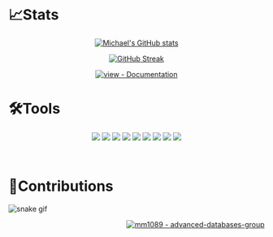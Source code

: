 <!-- ReadMe Profile -->
<h1 align="left">📈Stats</h1>
<div align="center">
  

[![Michael's GitHub stats](https://github-readme-stats.vercel.app/api?username=mm1089&hide_border=false&theme=vue&show_icons=true&hide_title=true)](https://github.com/mm1089)

[![GitHub Streak](https://github-readme-streak-stats.herokuapp.com?user=mm1089&theme=vue&date_format=j%20M%5B%20Y%5D&fire=F18719&currStreakNum=000000&sideLabels=000000&sideNums=000000&currStreakLabel=000000)](https://github.com/mm1089)

[![view - Documentation](https://img.shields.io/badge/view-Portfolio-blue?style=for-the-badge)]((https://mm1089.github.io/mm1089/) "Go to project documentation")

</div>
<div>
<h1 align="left">🛠️Tools</h1>
  <div align="center">

![](https://img.shields.io/badge/Code-React-informational?style=flat&logo=react&logoColor=white&color=2bbc8a)
![](https://img.shields.io/badge/Code-Express-informational?style=flat&logo=express&logoColor=white&color=2bbc8a)
![](https://img.shields.io/badge/Tools-Docker-informational?style=flat&logo=docker&logoColor=white&color=2bbc8a)
![](https://img.shields.io/badge/Code-JavaScript-informational?style=flat&logo=javascript&logoColor=white&color=2bbc8a)
![](https://img.shields.io/badge/Code-Vue-informational?style=flat&logo=vue.js&logoColor=white&color=2bbc8a)
![](https://img.shields.io/badge/Shell-Bash-informational?style=flat&logo=gnu-bash&logoColor=white&color=2bbc8a)
![](https://img.shields.io/badge/Tools-PostgreSQL-informational?style=flat&logo=postgresql&logoColor=white&color=2bbc8a)
![](https://img.shields.io/badge/Code-Python-informational?style=flat&logo=python&logoColor=white&color=2bbc8a)
![](https://img.shields.io/badge/Tools-Git-informational?style=flat&logo=git&logoColor=white&color=2bbc8a)
  </div>
<div>

  <br>
  
</div>

<div>
<h1 align="left">🐍Contributions</h1>

  ![snake gif](https://github.com/mm1089/mm1089/blob/output/github-contribution-grid-snake.gif)

</div>
  
<div align="right">

[![mm1089 - advanced-databases-group](https://img.shields.io/static/v1?label=mm1089&message=profile&color=42b883&logo=github)](https://github.com/mm1089/ "Go to GitHub Profile")
<div>

<!--- UNUSED ASSETS


*Featured
[![Readme Card](https://github-readme-stats.vercel.app/api/pin/?username=mm1089&hide_border=true&theme=vue&repo=advanced-databases-group)](https://github.com/mm1089/advanced-databases-group)

[![Top Langs](https://github-readme-stats.vercel.app/api/top-langs/?username=mm1089&hide_border=false&theme=vue&card_width=500)](https://github.com/mm1089)

[![view - Documentation](https://img.shields.io/badge/view-Repositories-blue?style=for-the-badge)](https://github.com/mm1089?tab=repositories "Go to project repositories")

--->

